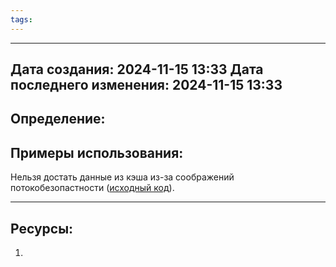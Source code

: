 ```yaml
---
tags:
---
```

---
Дата создания: 2024-11-15 13:33
Дата последнего изменения: 2024-11-15 13:33
---
## Определение:

## Примеры использования:


Нельзя достать данные из кэша из-за соображений потокобезопастности ([исходный код](https://github.com/python/cpython/blob/77f0249308de76401bf4f3c6a057789c92f862d1/Lib/functools.py#L479)).

---
## Ресурсы:
1) 
